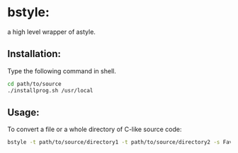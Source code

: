 # bstyle:
a high level wrapper of astyle.

## Installation:

Type the following command in shell.

```bash
cd path/to/source
./installprog.sh /usr/local
```

## Usage:

To convert a file or a whole directory of C-like source code:

```bash
bstyle -t path/to/source/directory1 -t path/to/source/directory2 -s FavoriteStyle
```


